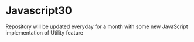 # Javascript30
Repository will be updated everyday for a month with some new JavaScript implementation of Utility feature
